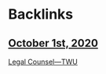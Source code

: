 
# Backlinks
## [October 1st, 2020](<October 1st, 2020.md>)
[Legal Counsel—TWU](<Legal Counsel—TWU.md>)

